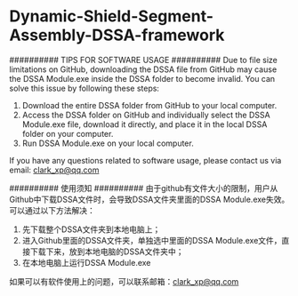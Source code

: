 # Dynamic-Shield-Segment-Assembly-DSSA-framework


##########  TIPS FOR SOFTWARE USAGE  ##########
Due to file size limitations on GitHub, downloading the DSSA file from GitHub may cause the DSSA Module.exe inside the DSSA folder to become invalid. You can solve this issue by following these steps:
1. Download the entire DSSA folder from GitHub to your local computer.
2. Access the DSSA folder on GitHub and individually select the DSSA Module.exe file, download it directly, and place it in the local DSSA folder on your computer.
3. Run DSSA Module.exe on your local computer.

If you have any questions related to software usage, please contact us via email: clark_xp@qq.com



##########  使用须知  ##########
由于github有文件大小的限制，用户从Github中下载DSSA文件时，会导致DSSA文件夹里面的DSSA Module.exe失效。可以通过以下方法解决：
1. 先下载整个DSSA文件夹到本地电脑上；
2. 进入Github里面的DSSA文件夹，单独选中里面的DSSA Module.exe文件，直接下载下来，放到本地电脑的DSSA文件夹中；
3. 在本地电脑上运行DSSA Module.exe


如果可以有软件使用上的问题，可以联系邮箱：clark_xp@qq.com


